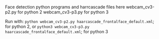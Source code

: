 Face detection python programs and harrcascade files here
webcam_cv3-p2.py for python 2
webcam_cv3-p3.py for python 3

Run with:
```python webcam_cv3-p2.py haarcascade_frontalface_default.xml```; for python 2, or
```python3 webcam_cv3-p3.py haarcascade_frontalface_default.xml```; for python 3
